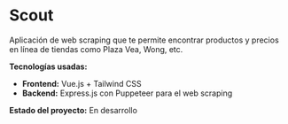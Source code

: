 # Scout

Aplicación de web scraping que te permite encontrar productos y precios en línea de tiendas como Plaza Vea, Wong, etc.

**Tecnologías usadas:**
- **Frontend:** Vue.js + Tailwind CSS
- **Backend:** Express.js con Puppeteer para el web scraping

**Estado del proyecto:** En desarrollo
